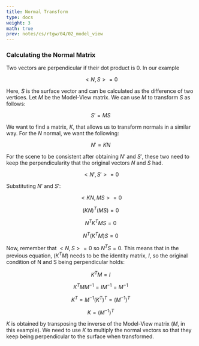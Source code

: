 ```yaml
---
title: Normal Transform
type: docs
weight: 3
math: true
prev: notes/cs/rtgw/04/02_model_view
---
```


### Calculating the Normal Matrix

Two vectors are perpendicular if their dot product is $0$. In our example

$$
<N, S> = 0
$$

Here, $S$ is the surface vector and can be calculated as the difference of two vertices. Let $M$ be the Model-View matrix. We can use $M$ to transform $S$ as follows:

$$
S' = MS
$$

We want to find a matrix, $K$, that allows us to transform normals in a similar way. For the $N$ normal, we want the following:

$$
N' = KN
$$

For the scene to be consistent after obtaining $N'$ and $S'$, these two need to keep the perpendicularity that the original vectors $N$ and $S$ had.

$$
<N', S'> = 0
$$

Substituting $N'$ and $S'$:

$$
<KN, MS> = 0
$$

$$
(KN)^T(MS) = 0
$$

$$
N^TK^TMS = 0
$$

$$
N^T(K^TM)S = 0
$$

Now, remember that $<N, S> = 0$ so $N^TS = 0$. This means that in the previous equation, $(K^TM)$ needs to be the identity matrix, $I$, so the original condition of N and S being perpendicular holds:

$$
K^TM = I
$$

$$
K^TMM^{-1} = IM^{-1} = M^{-1}
$$

$$
K^T = M^{-1}
(K^T)^T = (M^{-1})^T
$$

$$
K = (M^{-1})^T
$$

$K$ is obtained by transposing the inverse of the Model-View matrix ($M$, in this example). We need to use $K$ to multiply the normal vectors so that they keep being perpendicular to the surface when transformed.
